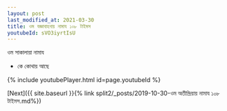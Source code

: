 ```yaml
---
layout: post
last_modified_at: 2021-03-30
title: ওম যজ্ঞাবাহনায় নামায ১০৮ টাইমস
youtubeId: sVO3iyrtIsU
---
```

 
 
 ওম সাকালায়া নামায  
 
 -  কে কোথায় আছে 
 
  
 
  
 
 
 
 
 
 


{% include youtubePlayer.html id=page.youtubeId %}
 
[Next]({{ site.baseurl }}{% link  split2/_posts/2019-10-30-ওম অতীন্দ্রিয়ায় নামায ১০৮ টাইমস.md%})
 

